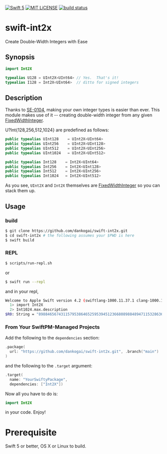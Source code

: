 [![Swift 5](https://img.shields.io/badge/swift-5-brightgreen.svg)](https://swift.org)
[![MIT LiCENSE](https://img.shields.io/badge/license-MIT-brightgreen.svg)](LICENSE)
[![build status](https://app.travis-ci.com/dankogai/swift-int2x.svg)](https://app.travis-ci.com/github/dankogai/swift-int2x)

# swift-int2x

Create Double-Width Integers with Ease

## Synopsis

```swift
import Int2X

typealias U128 = UInt2X<UInt64> // Yes.  That's it!
typealias I128 = Int2X<UInt64>  // ditto for signed integers
```

## Description

Thanks to [SE-0104], making your own integer types is easier than ever.  This module makes use of it -- creating double-width integer from any given [FixedWidthInteger].

[SE-0104]: https://github.com/apple/swift-evolution/blob/master/proposals/0104-improved-integers.md
[FixedWidthInteger]: https://developer.apple.com/documentation/swift/fixedwidthinteger

U?Int{128,256,512,1024} are predefined as follows:

```swift
public typealias UInt128    = UInt2X<UInt64>
public typealias UInt256    = UInt2X<UInt128>
public typealias UInt512    = UInt2X<UInt256>
public typealias UInt1024   = UInt2X<UInt512>
```

```swift
public typealias Int128    = Int2X<UInt64>
public typealias Int256    = Int2X<UInt128>
public typealias Int512    = Int2X<UInt256>
public typealias Int1024   = Int2X<UInt512>
```

As you see, `UInt2X` and `Int2X` themselves are [FixedWidthInteger] so you can stack them up.

## Usage

### build

```sh
$ git clone https://github.com/dankogai/swift-int2x.git
$ cd swift-int2x # the following assumes your $PWD is here
$ swift build
```

### REPL

```sh
$ scripts/run-repl.sh
```

or

```sh
$ swift run --repl
```

and in your repl,

```sh
Welcome to Apple Swift version 4.2 (swiftlang-1000.11.37.1 clang-1000.11.45.1). Type :help for assistance.
  1> import Int2X 
  2> Int1024.max.description
$R0: String = "89884656743115795386465259539451236680898848947115328636715040578866337902750481566354238661203768010560056939935696678829394884407208311246423715319737062188883946712432742638151109800623047059726541476042502884419075341171231440736956555270413618581675255342293149119973622969239858152417678164812112068607"
```

### From Your SwiftPM-Managed Projects

Add the following to the `dependencies` section:

```swift
.package(
  url: "https://github.com/dankogai/swift-int2x.git", .branch("main")
)
```

and the following to the `.target` argument:

```swift
.target(
  name: "YourSwiftyPackage",
  dependencies: ["Int2X"])
```

Now all you have to do is:

```swift
import Int2X
```

in your code.  Enjoy!

# Prerequisite

Swift 5 or better, OS X or Linux to build.
